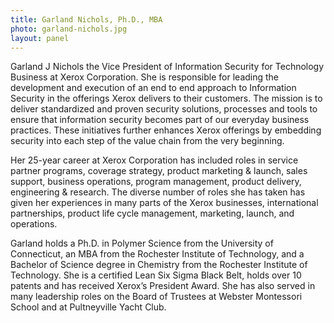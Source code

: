 ```yaml
---
title: Garland Nichols, Ph.D., MBA
photo: garland-nichols.jpg
layout: panel
---
```


Garland J Nichols the Vice President of Information Security for Technology Business at Xerox Corporation. She is responsible for leading the development and execution of an end to end approach to Information Security in the offerings Xerox delivers to their customers. The mission is to deliver standardized and proven security solutions, processes and tools to ensure that information security becomes part of our everyday business practices. These initiatives further enhances Xerox offerings by embedding security into each step of the value chain from the very beginning.

Her 25-year career at Xerox Corporation has included roles in service partner programs, coverage strategy, product marketing & launch, sales support, business operations, program management, product delivery, engineering & research. The diverse number of roles she has taken has given her experiences in many parts of the Xerox businesses, international partnerships, product life cycle management, marketing, launch, and operations.

Garland holds a Ph.D. in Polymer Science from the University of Connecticut, an MBA from the Rochester Institute of Technology, and a Bachelor of Science degree in Chemistry from the Rochester Institute of Technology. She is a certified Lean Six Sigma Black Belt, holds over 10 patents and has received Xerox’s President Award. She has also served in many leadership roles on the Board of Trustees at Webster Montessori School and at Pultneyville Yacht Club.
